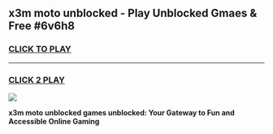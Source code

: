 
## x3m moto unblocked - Play Unblocked Gmaes & Free #6v6h8
<h3>
<a href="https://news.freeplayer.one?title=x3m_moto_unblocked&ref=03M">CLICK TO PLAY</a></h3>
<hr>

<h3>
<a href="https://news.freeplayer.one?title=x3m_moto_unblocked&ref=03M">CLICK 2 PLAY</a>
  
</h3>

<a href="https://news.freeplayer.one?title=x3m_moto_unblocked&ref=03M"><img src="https://clearcache.store/games.png"></a>


**x3m moto unblocked games unblocked: Your Gateway to Fun and Accessible Online Gaming**
